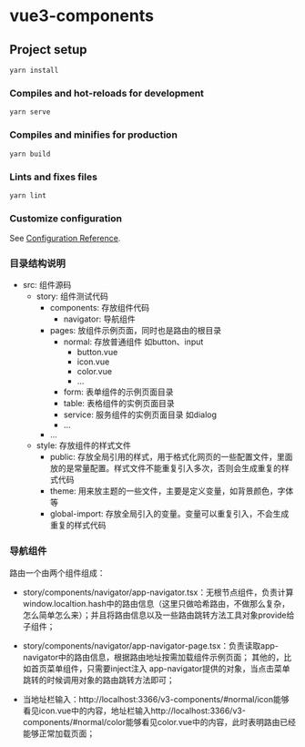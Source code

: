 # vue3-components

## Project setup
```
yarn install
```

### Compiles and hot-reloads for development
```
yarn serve
```

### Compiles and minifies for production
```
yarn build
```

### Lints and fixes files
```
yarn lint
```

### Customize configuration
See [Configuration Reference](https://cli.vuejs.org/config/).

### 目录结构说明
- src: 组件源码
    - story: 组件测试代码
        - components: 存放组件代码
            - navigator: 导航组件
        - pages: 放组件示例页面，同时也是路由的根目录
            - normal: 存放普通组件 如button、input
                - button.vue
                - icon.vue
                - color.vue
                - ...
            - form: 表单组件的示例页面目录
            - table: 表格组件的实例页面目录
            - service: 服务组件的实例页面目录 如dialog
            - ...
        - ...
    - style: 存放组件的样式文件
        - public: 存放全局引用的样式，用于格式化网页的一些配置文件，里面放的是常量配置。样式文件不能重复引入多次，否则会生成重复的样式代码
        - theme: 用来放主题的一些文件，主要是定义变量，如背景颜色，字体等
        - global-import: 存放全局引入的变量。变量可以重复引入，不会生成重复的样式代码
### 导航组件
路由一个由两个组件组成：

- story/components/navigator/app-navigator.tsx：无根节点组件，负责计算window.localtion.hash中的路由信息（这里只做哈希路由，不做那么复杂，怎么简单怎么来）；并且将路由信息以及一些路由跳转方法工具对象provide给子组件；

- story/components/navigator/app-navigator-page.tsx：负责读取app-navigator中的路由信息，根据路由地址按需加载组件示例页面；
其他的，比如首页菜单组件，只需要inject注入 app-navigator提供的对象，当点击菜单跳转的时候调用对象的路由跳转方法即可；

- 当地址栏输入：http://localhost:3366/v3-components/#normal/icon能够看见icon.vue中的内容，地址栏输入http://localhost:3366/v3-components/#normal/color能够看见color.vue中的内容，此时表明路由已经能够正常加载页面；